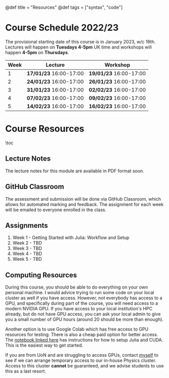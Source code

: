 @def title = "Resources"
@def tags = ["syntax", "code"]

# Course Schedule 2022/23

The provisional starting date of this course is in January 2023, w/c 16th. Lectures will happen on **Tuesdays 4-5pm** UK time and workshops will happen **4-5pm** on **Thursdays**.

| Week | Lecture                  | Workshop                 |
|------|--------------------------|--------------------------|
| 1    | **17/01/23** 16:00-17:00 | **19/01/23** 16:00-17:00 |
| 2    | **24/01/23** 16:00-17:00 | **26/01/23** 16:00-17:00 |
| 3    | **31/01/23** 16:00-17:00 | **02/02/23** 16:00-17:00 |
| 4    | **07/02/23** 16:00-17:00 | **09/02/23** 16:00-17:00 |
| 5    | **14/02/23** 16:00-17:00 | **16/02/23** 16:00-17:00 |


# Course Resources
\toc

## Lecture Notes

The lecture notes for this module are available in PDF format soon. 
<!-- [here](/404/). -->

## GitHub Classroom

The assessment and submission will be done via GitHub Classroom, which allows for automated marking and feedback. The assignment for each week will be emailed to everyone enrolled in the class.

## Assignments

1. Week 1 - Getting Started with Julia: Workflow and Setup
2. Week 2 - TBD
3. Week 3 - TBD
4. Week 4 - TBD
5. Week 5 - TBD

## Computing Resources

During this course, you should be able to do everything on your own personal machine. I would advice trying to run some code on your local cluster as well if you have access. However, not everybody has access to a GPU, and specifically during part of the course, you will need access to a modern NVIDIA GPU. If you have access to your local institution's HPC already, but do not have GPU access, you can ask your local admin to give you a small number of GPU hours (around 20 should be more than enough).

Another option is to use Google Colab which has free access to GPU resources for testing. There is also a cheap paid option for better access. The [notebook linked here](https://colab.research.google.com/github/ageron/julia_notebooks/blob/master/Julia_Colab_Notebook_Template.ipynb) has instructions for how to setup Julia and CUDA. This is the easiest way to get started.

If you are from UoN and are struggling to access GPUs, contact [myself](mailto:jamie.mair@nottingham.ac.uk) to see if we can arrange temporary access to our in-house Physics cluster. Access to this cluster **cannot** be guaranteed, and we advise students to use this as a last resort.